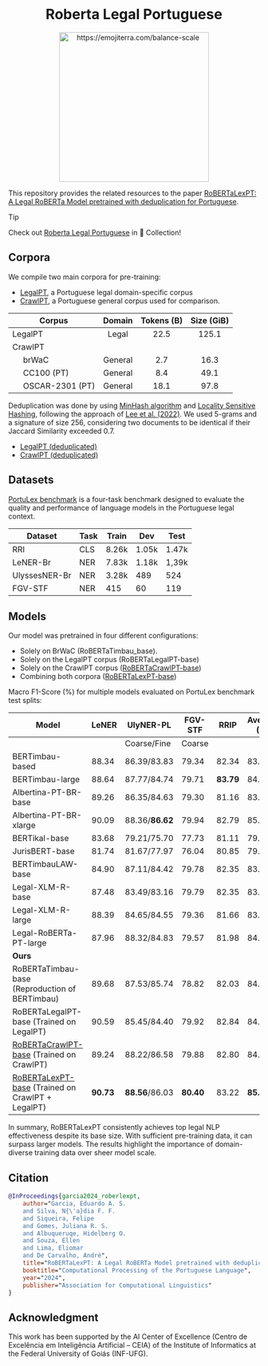 <br />
<div align="center">
    <h1 align="center">Roberta Legal Portuguese</h1>
    <img src="https://images.emojiterra.com/google/android-11/512px/2696.png" alt="https://emojiterra.com/balance-scale" width="300">
  <br />
</div>

This repository provides the related resources to the paper [RoBERTaLexPT: A Legal RoBERTa Model pretrained with deduplication for Portuguese]().

> [!TIP]
> Check out [Roberta Legal Portuguese](https://huggingface.co/collections/eduagarcia/roberta-legal-portuguese-65c3f7247d10ab35a75de3e9) in 🤗 Collection! 

## Corpora
We compile two main corpora for pre-training: 
- [LegalPT](https://huggingface.co/datasets/eduagarcia/LegalPT), a Portuguese legal domain-specific corpus
- [CrawlPT](https://huggingface.co/datasets/eduagarcia/CrawlPT), a Portuguese general corpus used for comparison.

| Corpus          |  Domain | Tokens (B) | Size (GiB) |
|-----------------|:-------:|:----------:|:----------:|
| LegalPT         |  Legal  |    22.5    |    125.1   |
|  CrawlPT        |          |            |       |
| &nbsp;&nbsp;&nbsp;&nbsp;&nbsp;brWaC          | General |     2.7    |    16.3    |
| &nbsp;&nbsp;&nbsp;&nbsp;&nbsp;CC100 (PT)  | General |     8.4    |    49.1    |
|&nbsp;&nbsp;&nbsp;&nbsp;&nbsp;OSCAR-2301 (PT) | General |    18.1    |    97.8    |

Deduplication was done by using [MinHash algorithm](https://dl.acm.org/doi/abs/10.5555/647819.736184) and [Locality Sensitive Hashing](https://dspace.mit.edu/bitstream/handle/1721.1/134231/v008a014.pdf?sequence=2&isAllowed=y), following the approach of [Lee et al. (2022)](http://arxiv.org/abs/2107.06499). We used 5-grams and a signature of size 256, considering two documents to be identical if their Jaccard Similarity exceeded 0.7.

- [LegalPT (deduplicated)](https://huggingface.co/datasets/eduagarcia/LegalPT_dedup)
- [CrawlPT (deduplicated)](https://huggingface.co/datasets/eduagarcia/CrawlPT_dedup)

## Datasets

[PortuLex benchmark](https://huggingface.co/datasets/eduagarcia/PortuLex_benchmark) is a four-task benchmark designed to evaluate the quality and performance of language models in the Portuguese legal context.

| Dataset       | Task | Train | Dev   | Test  |
|---------------|------|-------|-------|-------|
| RRI           | CLS  | 8.26k | 1.05k | 1.47k |
| LeNER-Br      | NER  | 7.83k | 1.18k | 1,39k |
| UlyssesNER-Br | NER  | 3.28k | 489   | 524   |
| FGV-STF       | NER  | 415   | 60    | 119   |


## Models
Our model was pretrained in four different configurations:
- Solely on BrWaC (RoBERTaTimbau_base).
- Solely on the LegalPT corpus (RoBERTaLegalPT-base)
- Solely on the CrawlPT corpus ([RoBERTaCrawlPT-base](https://huggingface.co/eduagarcia/RoBERTaCrawlPT-base))
- Combining both corpora ([RoBERTaLexPT-base](https://huggingface.co/eduagarcia/RoBERTaLexPT-base))

Macro F1-Score (\%) for multiple models evaluated on PortuLex benchmark test splits:

| **Model**                                                                  | **LeNER** | **UlyNER-PL**   | **FGV-STF** |  **RRIP** | **Average (%)** |
|----------------------------------------------------------------------------|-----------|-----------------|-------------|:---------:|-----------------|
|                                                                            |           | Coarse/Fine     | Coarse      |           |                 |
| BERTimbau-based  | 88.34     | 86.39/83.83     | 79.34       |   82.34   | 83.78           |
| BERTimbau-large | 88.64     | 87.77/84.74     | 79.71       | **83.79** | 84.60           |
| Albertina-PT-BR-base               | 89.26     | 86.35/84.63     | 79.30       |   81.16   | 83.80           |
| Albertina-PT-BR-xlarge                | 90.09     | 88.36/**86.62** | 79.94       |   82.79   | 85.08           |
| BERTikal-base                      | 83.68     | 79.21/75.70     | 77.73       |   81.11   | 79.99           |
| JurisBERT-base      | 81.74     | 81.67/77.97     | 76.04       |   80.85   | 79.61           |
| BERTimbauLAW-base    | 84.90     | 87.11/84.42     | 79.78       |   82.35   | 83.20           |
| Legal-XLM-R-base                      | 87.48     | 83.49/83.16     | 79.79       |   82.35   | 83.24           |
| Legal-XLM-R-large                | 88.39     | 84.65/84.55     | 79.36       |   81.66   | 83.50           |
| Legal-RoBERTa-PT-large              | 87.96     | 88.32/84.83     | 79.57       |   81.98   | 84.02           |
| **Ours**                                                                   |           |                 |             |           |                 |
| RoBERTaTimbau-base (Reproduction of BERTimbau)                             | 89.68     | 87.53/85.74     | 78.82       |   82.03   | 84.29           |
| RoBERTaLegalPT-base (Trained on LegalPT)                                   | 90.59     | 85.45/84.40     | 79.92       |   82.84   | 84.57           |
| [RoBERTaCrawlPT-base](https://huggingface.co/eduagarcia/RoBERTaCrawlPT-base)  (Trained on CrawlPT)   | 89.24     | 88.22/86.58     | 79.88       |   82.80   | 84.83           |
| [RoBERTaLexPT-base](https://huggingface.co/eduagarcia/RoBERTaLexPT-base) (Trained on CrawlPT + LegalPT)                       | **90.73** | **88.56**/86.03 | **80.40**   |   83.22   | **85.41**       |

In summary, RoBERTaLexPT consistently achieves top legal NLP effectiveness despite its base size. 
With sufficient pre-training data, it can surpass larger models. The results highlight the importance of domain-diverse training data over sheer model scale.


## Citation

```bibtex
@InProceedings{garcia2024_roberlexpt,
    author="Garcia, Eduardo A. S.
    and Silva, N{\'a}dia F. F.
    and Siqueira, Felipe
    and Gomes, Juliana R. S.
    and Albuqueruqe, Hidelberg O.
    and Souza, Ellen
    and Lima, Eliomar
    and De Carvalho, André",
    title="RoBERTaLexPT: A Legal RoBERTa Model pretrained with deduplication for Portuguese",
    booktitle="Computational Processing of the Portuguese Language",
    year="2024",
    publisher="Association for Computational Linguistics"
}
```

## Acknowledgment

This work has been supported by the AI Center of Excellence (Centro de Excelência em Inteligência Artificial – CEIA) of the Institute of Informatics at the Federal University of Goiás (INF-UFG).
